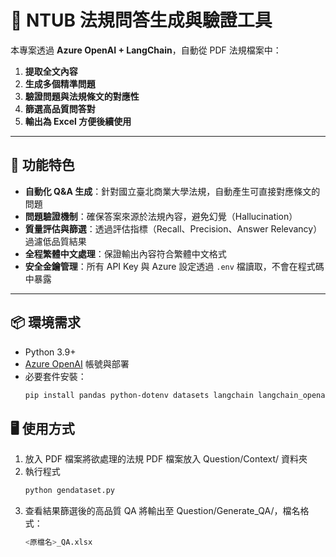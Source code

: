 # 📄 NTUB 法規問答生成與驗證工具

本專案透過 **Azure OpenAI + LangChain**，自動從 PDF 法規檔案中：
1. **提取全文內容**
2. **生成多個精準問題**
3. **驗證問題與法規條文的對應性**
4. **篩選高品質問答對**
5. **輸出為 Excel 方便後續使用**

---

## 🚀 功能特色
- **自動化 Q&A 生成**：針對國立臺北商業大學法規，自動產生可直接對應條文的問題  
- **問題驗證機制**：確保答案來源於法規內容，避免幻覺（Hallucination）  
- **質量評估與篩選**：透過評估指標（Recall、Precision、Answer Relevancy）過濾低品質結果  
- **全程繁體中文處理**：保證輸出內容符合繁體中文格式  
- **安全金鑰管理**：所有 API Key 與 Azure 設定透過 `.env` 檔讀取，不會在程式碼中暴露  

---

## 📦 環境需求
- Python 3.9+
- [Azure OpenAI](https://learn.microsoft.com/en-us/azure/ai-services/openai/) 帳號與部署
- 必要套件安裝：
  ```bash
  pip install pandas python-dotenv datasets langchain langchain_openai langchain_community pymupdf

## 🖥️ 使用方式
1. 放入 PDF 檔案將欲處理的法規 PDF 檔案放入 Question/Context/ 資料夾
2. 執行程式
   ```bash
   python gendataset.py
4. 查看結果篩選後的高品質 QA 將輸出至 Question/Generate_QA/，檔名格式：
   ```bash
   <原檔名>_QA.xlsx

